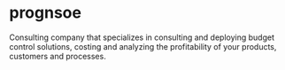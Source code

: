 # prognsoe
Consulting company that specializes in consulting and deploying budget control solutions, costing and analyzing the profitability of your products, customers and processes.
